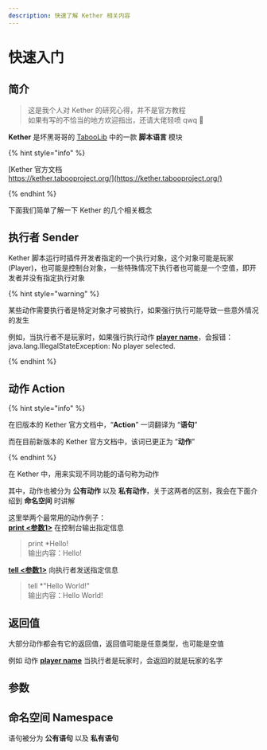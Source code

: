 ```yaml
---
description: 快速了解 Kether 相关内容
---
```


# 快速入门

## 简介

> 这是我个人对 Kether 的研究心得，并不是官方教程<br>
> 如果有写的不恰当的地方欢迎指出，还请大佬轻喷 qwq 🐾

**Kether** 是坏黑哥哥的 [TabooLib](https://github.com/TabooLib/taboolib) 中的一款 **脚本语言** 模块

{% hint style="info" %}

[Kether 官方文档<br>https://kether.tabooproject.org/](https://kether.tabooproject.org/)

{% endhint %}

下面我们简单了解一下 Kether 的几个相关概念

## 执行者 Sender

Kether 脚本运行时插件开发者指定的一个执行对象，这个对象可能是玩家 (Player)，也可能是控制台对象，一些特殊情况下执行者也可能是一个空值，即开发者并没有指定执行对象

{% hint style="warning" %}

某些动作需要执行者是特定对象才可被执行，如果强行执行可能导致一些意外情况的发生

例如，当执行者不是玩家时，如果强行执行动作 [**player name**](https://kether.tabooproject.org/list.html#Name)，会报错：java.lang.IllegalStateException: No player selected. 

{% endhint %}

## 动作 Action

{% hint style="info" %}

在旧版本的 Kether 官方文档中，“**Action**” 一词翻译为 “**语句**”

而在目前新版本的 Kether 官方文档中，该词已更正为 “**动作**”

{% endhint %}

在 Kether 中，用来实现不同功能的语句称为动作

其中，动作也被分为 **公有动作** 以及 **私有动作**，关于这两者的区别，我会在下面介绍到 **命名空间** 时讲解

这里举两个最常用的动作例子：<br>
[**print <参数1>**](https://kether.tabooproject.org/list.html#Print) 在控制台输出指定信息
> print *Hello!<br>
> 输出内容：Hello!

[**tell <参数1>**](https://kether.tabooproject.org/list.html#Tell) 向执行者发送指定信息
> tell *"Hello World!"<br>
> 输出内容：Hello World!

## 返回值

大部分动作都会有它的返回值，返回值可能是任意类型，也可能是空值

例如
动作 [**player name**](https://kether.tabooproject.org/list.html#Name) 
当执行者是玩家时，会返回的就是玩家的名字

## 参数



## 命名空间 Namespace

语句被分为 **公有语句** 以及 **私有语句**
